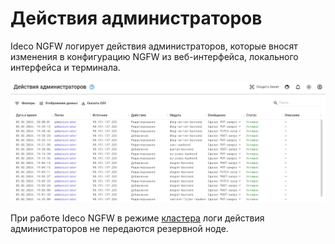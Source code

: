 # Действия администраторов

Ideco NGFW логирует действия администраторов, которые вносят изменения в конфигурацию NGFW из веб-интерфейса, локального интерфейса и терминала.

![](../../.gitbook/assets/administrator-actions.png)

При работе Ideco NGFW в режиме [кластера](../server-management/cluster.md) логи действия администраторов не передаются резервной ноде.

